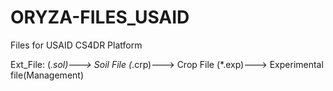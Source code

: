 # ORYZA-FILES_USAID
Files for USAID CS4DR Platform

Ext_File:
(*.sol)---> Soil File
(*.crp)---> Crop File
(*.exp)---> Experimental file(Management)

